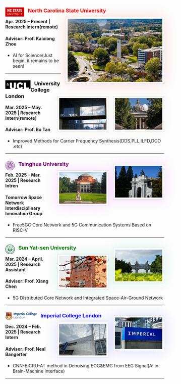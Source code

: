 ### <a href="https://ece.ncsu.edu/" target="_blank"><img src="./static/assets/img/NCSU.png"  alt="NCSU" align='left' width=60 ></a> $~~$  <span style="color: red;">**North Carolina State University**</span><img src="./static/assets/img/NC.png"  align='Right' style='width:300px;height:200px border-radius:3px; box-shadow:rgba(242, 18, 6, 0.15) 0 0 40px;background:#FBFBFB;border:1px solid #ddd;margin:10px auto;margin-left: 15px;padding:5px;'/>
**Apr. 2025 – Present | Research Intern(remote)** 
#### **Advisor: Prof. Kaixiong Zhou**
- AI for Science(Just begin, it remains to be seen)

---


### <a href="https://www.ucl.ac.uk/electronic-electrical-engineering/" target="_blank"><img src="./static/assets/img/ucl.png"  alt="UCL" align='left' width=80 /> </a> $~~$  <span style="color: black;">**University College London**</span><img src="./static/assets/img/inucl.png"  align='Right' style='width:150px;height:100px border-radius:3px; box-shadow:rgba(106, 72, 7, 0.04) 0 0 40px;background:#FBFBFB;border:1px solid #ddd;margin:10px auto;margin-left: 15px;padding:5px;'/><img src="./static/assets/img/uucl.png"  align='Right' style='width:150px;height:100px border-radius:3px; box-shadow:rgba(106, 72, 7, 0.04) 0 0 40px;background:#FBFBFB;border:1px solid #ddd;margin:10px auto;margin-left: 15px;padding:5px;'/>
**Mar. 2025 – May. 2025 | Research Intern(remote)** 
#### **Advisor: Prof. Bo Tan**
- Improved Methods for Carrier Frequency Synthesis(DDS,PLL,ILFD,DCO .etc)

---


### <img src="./static/assets/img/thu.png"  alt="thu" align='left' width=30 /> $~~$ <span style="color: purple;">**Tsinghua University**</span> <img src="./static/assets/img/inthu.png"  align='Right' style='width:150px;height:100px border-radius:3px; box-shadow:rgba(221, 20, 240, 0.15) 0 0 40px;background:#FBFBFB;border:1px solid #ddd;margin:10px auto;margin-left: 15px;padding:5px;'/><img src="./static/assets/img/thuu.png"  align='Right' style='width:150px;height:100px border-radius:3px; box-shadow:rgba(221, 20, 240, 0.15) 0 0 40px;background:#FBFBFB;border:1px solid #ddd;margin:10px auto;margin-left: 15px;padding:5px;'/>
**Feb. 2025 – Mar. 2025 | Research Intren**
#### **Tomorrow Space Network Interdisciplinary Innovation Group**
- Free5GC Core Network and 5G Communication Systems Based on RISC-V

---
### <img src="./static/assets/img/sysu_logo.png"  alt="sysu" align='left' width=30 /> $~~$ <span style="color: green;">**Sun Yat-sen University**</span>  <img src="./static/assets/img/ssysu.png"  align='Right' style='width:150px;height:120px border-radius:3px; box-shadow:rgba(5, 177, 105, 0.15) 0 0 40px;background:#FBFBFB;border:1px solid #ddd;margin:10px auto;margin-left: 15px;padding:5px;'/><img src="./static/assets/img/sysu.png"  align='Right' style='width:150px;height:120px border-radius:3px; box-shadow:rgba(5, 177, 105, 0.15) 0 0 40px;background:#FBFBFB;border:1px solid #ddd;margin:10px auto;margin-left: 15px;padding:5px;'/>
**Mar. 2024 – April. 2025 | Research Assistant**
#### **Advisor: Prof. Xiang Chen**
- 5G Distributed Core Network and Integrated Space-Air-Ground Network

---
### <img src="./static/assets/img/ic.png"  alt="ic" align='left' width=100 /> $~~$ <span style="color: blue;">**Imperial College London**</span>  <img src="./static/assets/img/ic2.png"  align='Right' style='width:150px;height:120px border-radius:3px; box-shadow:rgba(22, 25, 227, 0.15) 0 0 40px;background:#FBFBFB;border:1px solid #ddd;margin:10px auto;margin-left: 15px;padding:5px;'/>  <img src="./static/assets/img/inic.png"  align='Right' style='width:150px;height:120px border-radius:3px; box-shadow:rgba(22, 25, 227, 0.15) 0 0 40px;background:#FBFBFB;border:1px solid #ddd;margin:10px auto;margin-left: 15px;padding:5px;'/>
**Dec. 2024 – Feb. 2025 | Research Intern**
#### **Advisor: Prof. Neal Bangerter**
- CNN-BiGRU-AT method in Denoising EOG&EMG from EEG Signal(AI in Brain-Machine Interface)

---